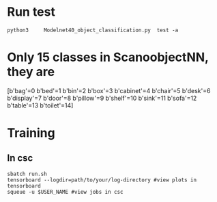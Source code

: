 # Run test

```
python3     Modelnet40_object_classification.py  test -a
```

# Only 15 classes in ScanoobjectNN, they are 
[b'bag'=0 b'bed'=1 b'bin'=2 b'box'=3 b'cabinet'=4 b'chair'=5 b'desk'=6 b'display'=7 b'door'=8 b'pillow'=9 b'shelf'=10 b'sink'=11 b'sofa'=12 b'table'=13 b'toilet'=14] 

# Training
## In csc
```
sbatch run.sh
tensorboard --logdir=path/to/your/log-directory #view plots in tensorboard
squeue -u $USER_NAME #view jobs in csc
``` 